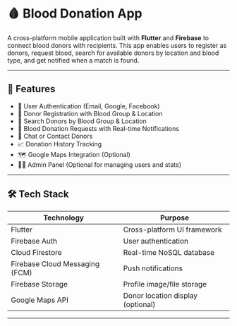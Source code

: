 # 🩸 Blood Donation App

A cross-platform mobile application built with **Flutter** and **Firebase** to connect blood donors with recipients. This app enables users to register as donors, request blood, search for available donors by location and blood type, and get notified when a match is found.

---

## 📱 Features

- 🔐 User Authentication (Email, Google, Facebook)
- 🧬 Donor Registration with Blood Group & Location
- 📍 Search Donors by Blood Group & Location
- 🚨 Blood Donation Requests with Real-time Notifications
- 💬 Chat or Contact Donors
- 📈 Donation History Tracking
- 🗺️ Google Maps Integration (Optional)
- 👨‍⚕️ Admin Panel (Optional for managing users and stats)

---

## 🛠️ Tech Stack

| Technology             | Purpose                          |
|------------------------|----------------------------------|
| Flutter                | Cross-platform UI framework      |
| Firebase Auth          | User authentication              |
| Cloud Firestore        | Real-time NoSQL database         |
| Firebase Cloud Messaging (FCM) | Push notifications         |
| Firebase Storage       | Profile image/file storage       |
| Google Maps API        | Donor location display (optional)|

---
